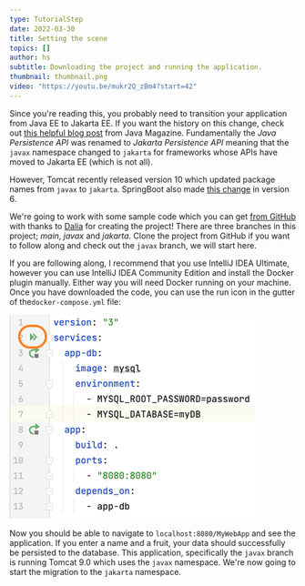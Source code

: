 ```yaml
---
type: TutorialStep
date: 2022-03-30
title: Setting the scene
topics: []
author: hs
subtitle: Downloading the project and running the application.
thumbnail: thumbnail.png
video: "https://youtu.be/mukr2Q_zBm4?start=42"
---
```


Since you're reading this, you probably need to transition your application from Java EE to Jakarta EE. If you want the history on this change, check out [this helpful blog post](https://blogs.oracle.com/javamagazine/post/transition-from-java-ee-to-jakarta-ee) from Java Magazine. Fundamentally the _Java Persistence API_ was renamed to _Jakarta Persistence API_ meaning that the `javax` namespace changed to `jakarta` for frameworks whose APIs have moved to Jakarta EE (which is not all).

However, Tomcat recently released version 10 which updated package names from `javax` to `jakarta`. SpringBoot also made [this change](https://spring.io/blog/2021/09/02/a-java-17-and-jakarta-ee-9-baseline-for-spring-framework-6) in version 6.

We're going to work with some sample code which you can get [from GitHub](https://github.com/helenjoscott/MyWebApp) with thanks to [Dalia](https://twitter.com/DaliaShea) for creating the project! There are three branches in this project; _main_, _javax_ and _jakarta_. Clone the project from GitHub if you want to follow along and check out the `javax` branch, we will start here.

If you are following along, I recommend that you use IntelliJ IDEA Ultimate, however you can use IntelliJ IDEA Community Edition and install the Docker plugin manually. Either way you will need Docker running on your machine. Once you have downloaded the code, you can use the run icon in the gutter of the`docker-compose.yml` file:

![Gutter run icons](docker-compose-up.png)

Now you should be able to navigate to `localhost:8080/MyWebApp` and see the application. If you enter a name and a fruit, your data should successfully be persisted to the database. This application, specifically the `javax` branch is running Tomcat 9.0 which uses the `javax` namespace. We're now going to start the migration to the `jakarta` namespace.
